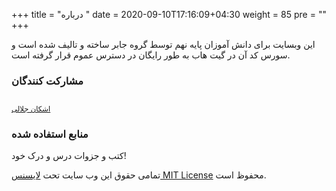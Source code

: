 +++
title = "درباره "
date =  2020-09-10T17:16:09+04:30
weight = 85
pre = "<i class='fa fa-info info' ></i>"
+++

این وبسایت برای دانش آموزان پایه نهم توسط گروه جابر ساخته و تالیف شده است و سورس کد آن در گیت هاب به طور رایگان در دسترس عموم قرار گرفته است.


### مشارکت کنندگان

<style>
/* mobile */
@media (max-width: 767px) {
  .avatarcont {
  border-radius: 50%;
  box-shadow: 0px 5px 10px 0px rgba(30, 30, 30, 0.3);
  margin-top: -20px;
  display: block;
  margin: 0 auto;
  max-width: 100px;
}
  .pcont {
    margin-top: -30px;
    text-align: center;
    font-size:13px;
    font-weight:bold;
  }
}

/* desktop */
@media only screen and (min-width: 992px) {
  .avatarcont {
  border-radius: 50%;
  box-shadow: 0px 5px 10px 0px rgba(30, 30, 30, 0.3);
  margin-top: -20px;
  display: block;
  margin: 0 auto;
  max-width: 120px;
}
  .pcont {
    margin-top: -30px;
    text-align: center;
    font-size:15px;
    font-weight:bold;
  }
}
</style>

<!-- <table> -->
  <tr>
    <td align="center"><a href="https://github.com/ashkanjalaliQ"><img class="avatarcont" src="https://avatars0.githubusercontent.com/u/55811147?s=460&u=d5fe0aa00b3db65e80021a5db963193e74117423&v=4"  alt=""/><sub><p class="pcont">اشکان جلالی</p></sub></a>
 </td>
<!--    <td align="center"><a href="http://nargesrzn.github.io/my-website"><img class="avatarcont"  src="https://avatars3.githubusercontent.com/u/59249853?v=4"  alt=""/><sub><p class="pcont">nargesrzn</p ></sub></a> </td>
    <td align="center"><a href="https://github.com/faribajpr"><img class="avatarcont" src="https://avatars3.githubusercontent.com/u/33823943?s=400&v=4"  alt=""/><sub><p class="pcont">fariba javadpour</p></sub></a></td>-->

  </tr>
<!-- </table> -->


### منابع استفاده شده
کتب و جزوات درس و درک خود!



تمامی حقوق این وب سایت تحت
[لایسنس MIT License](https://github.com/ashkanjalaliQ/helli_learn/blob/main/LICENSE)
محفوظ است.
